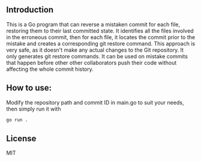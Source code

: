 
## Introduction
This is a Go program that can reverse a mistaken commit for each file, restoring them to their last committed state. It identifies all the files involved in the erroneous commit, then for each file, it locates the commit prior to the mistake and creates a corresponding git restore command. This approach is very safe, as it doesn't make any actual changes to the Git repository. It only generates git restore commands. It can be used on mistake commits that happen before other other collaborators push their code without affecting the whole commit history. 

## How to use:

Modify the repository path and commit ID in main.go to suit your needs, then simply run it with
```sh
go run .
```

## License

MIT